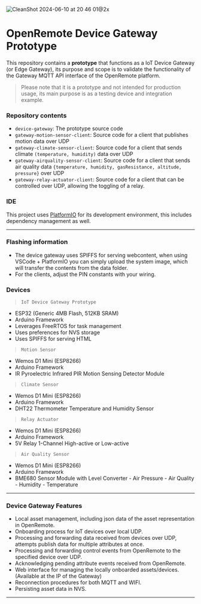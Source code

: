 ![CleanShot 2024-06-10 at 20 46 01@2x](https://github.com/dominiquekleeven/openremote_mqtt_device_gateway_prototype/assets/10584854/8bc0756d-3bd1-4521-8296-8f961e6adbfa)


# OpenRemote Device Gateway Prototype
This repository contains a **prototype** that functions as a IoT Device Gateway (or Edge Gateway), its purpose and scope is to validate the functionality of the Gateway MQTT API interface of the OpenRemote platform. 
> Please note that it is a prototype and not intended for production usage, its main purpose is as a testing device and integration example.

### Repository contents
- ```device-gateway```: The prototype source code
- ```gateway-motion-sensor-client```: Source code for a client that publishes motion data over UDP
- ```gateway-climate-sensor-client```: Source code for a client that sends climate ```(temperature, humidity)``` data over UDP
- ```gateway-airquality-sensor-client```: Source code for a client that sends air quality data ```{temperature, humidity, gasResistance, altitude, pressure}``` over UDP
- ```gateway-relay-actuator-client```: Source code for a client that can be controlled over UDP, allowing the toggling of a relay.

### IDE
This project uses [PlatformIO](https://platformio.org/) for its development environment, this includes dependency management as well.
***


### Flashing information
- The device gateway uses SPIFFS for serving webcontent, when using VSCode + PlatformIO you can simply upload the system image, which will transfer the contents from the data folder.
- For the clients, adjust the PIN constants with your wiring.

### Devices
> ```IoT Device Gateway Prototype```
- ESP32 (Generic 4MB Flash, 512KB SRAM)
- Arduino Framework
- Leverages FreeRTOS for task management
- Uses preferences for NVS storage
- Uses SPIFFS for serving HTML
> ```Motion Sensor ```
- Wemos D1 Mini (ESP8266)
- Arduino Framework
- IR Pyroelectric Infrared PIR Motion Sensing Detector Module
> ```Climate Sensor``` 
- Wemos D1 Mini (ESP8266)
- Arduino Framework
- DHT22 Thermometer Temperature and Humidity Sensor
> ```Relay Actuator``` 
- Wemos D1 Mini (ESP8266)
- Arduino Framework
-  5V Relay 1-Channel High-active or Low-active
> ```Air Quality Sensor``` 
- Wemos D1 Mini (ESP8266)
- Arduino Framework
- BME680 Sensor Module with Level Converter - Air Pressure - Air Quality - Humidity - Temperature



***
### Device Gateway Features
- Local asset management, including json data of the asset representation in OpenRemote.
- Onboarding process for IoT devices over local UDP.
- Processing and forwarding data received from devices over UDP, attempts publish data for multiple attributes at once.
- Processing and forwarding control events from OpenRemote to the specified device over UDP.
- Acknowledging pending attribute events received from OpenRemote.
- Web interface for managing the locally onboarded assets/devices. (Available at the IP of the Gateway)
- Reconnection procedures for both MQTT and WIFI.
- Persisting asset data in NVS.
***


